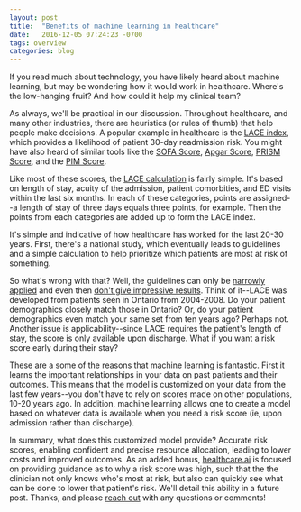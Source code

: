 ```yaml
---
layout: post
title:  "Benefits of machine learning in healthcare"
date:   2016-12-05 07:24:23 -0700
tags: overview
categories: blog
---
```


If you read much about technology, you have likely heard about machine learning, but may be wondering how it would work in healthcare. Where's the low-hanging fruit? And how could it help my clinical team?

As always, we'll be practical in our discussion. Throughout healthcare, and many other industries, there are heuristics (or rules of thumb) that help people make decisions. A popular example in healthcare is the [LACE index](https://www.ncbi.nlm.nih.gov/pmc/articles/PMC2845681/), which provides a likelihood of patient 30-day readmission risk. You might have also heard of similar tools like the [SOFA Score](http://jamanetwork.com/journals/jama/fullarticle/194262), [Apgar Score](http://www.nejm.org/doi/full/10.1056/NEJM200102153440701#t=article), [PRISM Score](https://www.ncbi.nlm.nih.gov/pmc/articles/PMC2999700/), and the [PIM Score](https://www.ncbi.nlm.nih.gov/pmc/articles/PMC2999700/).

Like most of these scores, the [LACE calculation](http://www.besler.com/lace-risk-score/) is fairly simple. It's based on length of stay, acuity of the admission, patient comorbities, and ED visits within the last six months. In each of these categories, points are assigned--a length of stay of three days equals three points, for example. Then the points from each categories are added up to form the LACE index.

It's simple and indicative of how healthcare has worked for the last 20-30 years. First, there's a national study, which eventually leads to guidelines and a simple calculation to help prioritize which patients are most at risk of something.

So what's wrong with that? Well, the guidelines can only be [narrowly applied](https://www.ncbi.nlm.nih.gov/pmc/articles/PMC2845681/) and even then [don't give impressive results](https://www.ncbi.nlm.nih.gov/pmc/articles/PMC4670852/). Think of it--LACE was developed from patients seen in Ontario from 2004-2008. Do your patient demographics closely match those in Ontario? Or, do your patient demographics even match your same set from ten years ago? Perhaps not. Another issue is applicability--since LACE requires the patient's length of stay, the score is only available upon discharge. What if you want a risk score early during their stay?

These are a some of the reasons that machine learning is fantastic. First it learns the important relationships in your data on past patients and their outcomes. This means that the model is customized on your data from the last few years--you don't have to rely on scores made on other populations, 10-20 years ago. In addition, machine learning allows one to create a model based on whatever data is available when you need a risk score (ie, upon admission rather than discharge).

In summary, what does this customized model provide? Accurate risk scores, enabling confident and precise resource allocation, leading to lower costs and improved outcomes. As an added bonus, [healthcare.ai](http://healthcare.ai/) is focused on providing guidance as to why a risk score was high, such that the the clinician not only knows who's most at risk, but also can quickly see what can be done to lower that patient's risk. We'll detail this ability in a future post. Thanks, and please [reach out](http://healthcare.ai/contact) with any questions or comments!